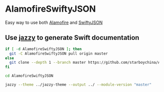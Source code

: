 # AlamofireSwiftyJSON

Easy way to use both [Alamofire](https://github.com/Alamofire/Alamofire) and [SwiftyJSON](https://github.com/SwiftyJSON/SwiftyJSON)

## Use [jazzy](https://github.com/realm/jazzy) to generate Swift documentation

```sh
if [ -d AlamofireSwiftyJSON ]; then
  git -C AlamofireSwiftyJSON pull origin master
else
  git clone --depth 1 --branch master https://github.com/starboychina/AlamofireSwiftyJSON.git AlamofireSwiftyJSON
fi

cd AlamofireSwiftyJSON

jazzy --theme ../jazzy-theme --output ../ --module-version "master"

```

